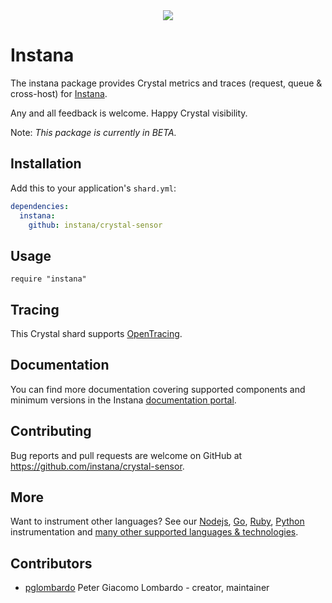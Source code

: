 <div align="center">
<img src="https://user-images.githubusercontent.com/395132/28031672-5145e9d8-65a8-11e7-8d40-8fcfcc0166e7.png"/>
</div>

# Instana

The instana package provides Crystal metrics and traces (request, queue & cross-host) for [Instana](https://www.instana.com/).

Any and all feedback is welcome.  Happy Crystal visibility.

Note: _This package is currently in BETA._

## Installation

Add this to your application's `shard.yml`:

```yaml
dependencies:
  instana:
    github: instana/crystal-sensor
```

## Usage

```crystal
require "instana"
```

## Tracing

This Crystal shard supports [OpenTracing](http://opentracing.io/).

## Documentation

You can find more documentation covering supported components and minimum versions in the Instana [documentation portal](https://instana.atlassian.net/wiki/display/DOCS/Crystal).

## Contributing

Bug reports and pull requests are welcome on GitHub at https://github.com/instana/crystal-sensor.

## More

Want to instrument other languages?  See our [Nodejs](https://github.com/instana/nodejs-sensor), [Go](https://github.com/instana/golang-sensor), [Ruby](https://github.com/instana/ruby-sensor), [Python](https://github.com/instana/python-sensor) instrumentation and [many other supported languages & technologies](https://www.instana.com/supported-technologies/).

## Contributors

- [pglombardo](https://github.com/pglombardo) Peter Giacomo Lombardo - creator, maintainer
